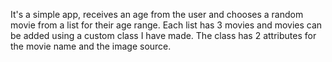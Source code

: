 It's a simple app, receives an age from the user and chooses a random movie from a list for their age range. 
Each list has 3 movies and movies can be added using a custom class I have made. 
The class has 2 attributes for the movie name and the image source.
